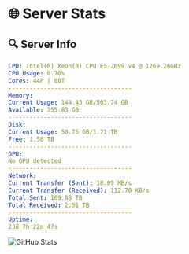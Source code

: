 # 🌐 Server Stats
## 🔍 Server Info
```yaml
CPU: Intel(R) Xeon(R) CPU E5-2699 v4 @ 1269.26GHz
CPU Usage: 0.70%
Cores: 44P | 88T
-----------------------------------
Memory:
Current Usage: 144.45 GB/503.74 GB
Available: 355.83 GB
-----------------------------------
Disk:
Current Usage: 50.75 GB/1.71 TB
Free: 1.58 TB
-----------------------------------
GPU:
No GPU detected
-----------------------------------
Network:
Current Transfer (Sent): 18.09 MB/s
Current Transfer (Received): 112.70 KB/s
Total Sent: 169.88 TB
Total Received: 2.51 TB
-----------------------------------
Uptime:
23d 7h 22m 47s
```
![GitHub Stats](https://img.shields.io/badge/Updated-2025-03-03_06:06:05-blue)